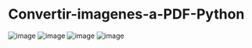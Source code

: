 # Convertir-imagenes-a-PDF-Python
![image](https://user-images.githubusercontent.com/110105324/214308480-6ed6fef5-491b-4ce2-afa3-cbbab7f7e5ac.png)
![image](https://user-images.githubusercontent.com/110105324/214308108-c9048307-1e5d-487e-a7ba-232cee746cac.png)
![image](https://user-images.githubusercontent.com/110105324/214308177-a30c8a57-4306-4c59-929b-efbea904c6a1.png)
![image](https://user-images.githubusercontent.com/110105324/214308334-185abc27-efef-4717-a90f-cedba9623e22.png)

